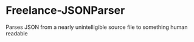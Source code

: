 # Freelance-JSONParser
Parses JSON from a nearly unintelligible source file to something human readable
